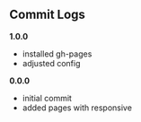 ## Commit Logs

**1.0.0**
+ installed gh-pages
+ adjusted config

**0.0.0**
+ initial commit
+ added pages with responsive